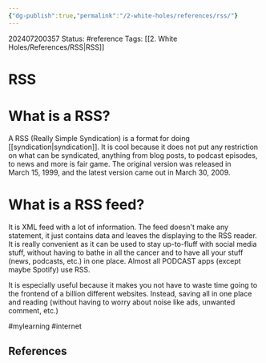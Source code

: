 ```yaml
---
{"dg-publish":true,"permalink":"/2-white-holes/references/rss/"}
---
```


202407200357
Status: #reference
Tags: [[2. White Holes/References/RSS\|RSS]]
# RSS

# What is a RSS?
A RSS (Really Simple Syndication) is a format for doing [[syndication\|syndication]]. It is cool because it does not put any restriction on what can be syndicated, anything from blog posts, to podcast episodes, to news and more is fair game. The original version was released in March 15, 1999, and the latest version came out in March 30, 2009.  

# What is a RSS feed?
It is XML feed with a lot of information. The feed doesn't make any statement, it just contains data and leaves the displaying to the RSS reader. It is really convenient as it can be used to stay up-to-fluff with social media stuff, without having to bathe in all the cancer and to have all your stuff (news, podcasts, etc.) in one place. Almost all PODCAST apps (except maybe Spotify) use RSS.

It is especially useful because it makes you not have to waste time going to the frontend of a billion different websites. Instead, saving all in one place and reading (without having to worry about noise like ads, unwanted comment, etc.)

#mylearning #internet

## References
